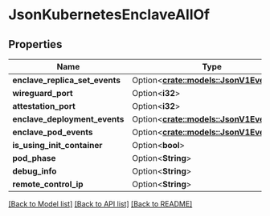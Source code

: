 # JsonKubernetesEnclaveAllOf

## Properties

Name | Type | Description | Notes
------------ | ------------- | ------------- | -------------
**enclave_replica_set_events** | Option<[**crate::models::JsonV1EventList**](json_V1EventList.md)> |  | [optional]
**wireguard_port** | Option<**i32**> |  | [optional]
**attestation_port** | Option<**i32**> |  | [optional]
**enclave_deployment_events** | Option<[**crate::models::JsonV1EventList**](json_V1EventList.md)> |  | [optional]
**enclave_pod_events** | Option<[**crate::models::JsonV1EventList**](json_V1EventList.md)> |  | [optional]
**is_using_init_container** | Option<**bool**> |  | [optional]
**pod_phase** | Option<**String**> |  | [optional]
**debug_info** | Option<**String**> |  | [optional]
**remote_control_ip** | Option<**String**> |  | [optional]

[[Back to Model list]](../README.md#documentation-for-models) [[Back to API list]](../README.md#documentation-for-api-endpoints) [[Back to README]](../README.md)


